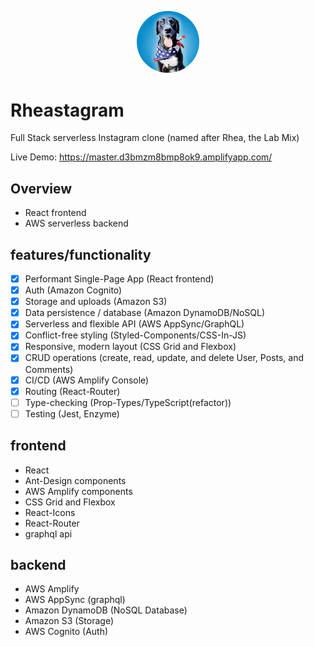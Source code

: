 <p align="center"><img src="./public/rhea192.png" width="100px" style="border-radius:50%"></p>

# Rheastagram
Full Stack serverless Instagram clone (named after Rhea, the Lab Mix)

Live Demo: https://master.d3bmzm8bmp8ok9.amplifyapp.com/

## Overview
* React frontend
* AWS serverless backend

## features/functionality
- [x] Performant Single-Page App (React frontend)
- [x] Auth (Amazon Cognito)
- [x] Storage and uploads (Amazon S3)
- [x] Data persistence / database (Amazon DynamoDB/NoSQL)
- [x] Serverless and flexible API (AWS AppSync/GraphQL)
- [x] Conflict-free styling (Styled-Components/CSS-In-JS)
- [x] Responsive, modern layout (CSS Grid and Flexbox)
- [x] CRUD operations (create, read, update, and delete User, Posts, and Comments)
- [x] CI/CD (AWS Amplify Console)
- [x] Routing (React-Router)
- [ ] Type-checking (Prop-Types/TypeScript(refactor))
- [ ] Testing (Jest, Enzyme)

## frontend
* React
* Ant-Design components
* AWS Amplify components
* CSS Grid and Flexbox
* React-Icons
* React-Router
* graphql api

## backend
* AWS Amplify
* AWS AppSync (graphql)
* Amazon DynamoDB (NoSQL Database)
* Amazon S3 (Storage)
* AWS Cognito (Auth)